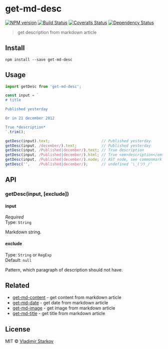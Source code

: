 # get-md-desc

[![NPM version][npm-image]][npm-url]
[![Build Status][travis-image]][travis-url]
[![Coveralls Status][coveralls-image]][coveralls-url]
[![Dependency Status][depstat-image]][depstat-url]

> get description from markdown article

## Install

    npm install --save get-md-desc

## Usage

```js
import getDesc from 'get-md-desc';

const input = `
# title

Published yesterday

Or in 21 december 2012

True *description*
`.trim();

getDesc(input).text;                       // Published yesterday
getDesc(input, /december/).text;           // Published yesterday
getDesc(input, /Published|december/).text; // True description
getDesc(input, /Published|december/).html; // True <em>description</em>
getDesc(input, /Published|december/).node; // AST node, see commonmark API
getDesc('',    /Published|december/);      // undefined ¯\_(ツ)_/¯
```

## API

### getDesc(input, [exclude])

#### input

*Required*  
Type: `String`

Markdown string.

#### exclude

Type: `String` or `RegExp`  
Default: `null`

Pattern, which paragraph of description should not have.

## Related

* [get-md-content][get-md-content] - get content from markdown article
* [get-md-date][get-md-date] - get date from markdown article
* [get-md-image][get-md-image] - get image from markdown article
* [get-md-title][get-md-title] - get title from markdown article

## License

MIT © [Vladimir Starkov](https://iamstarkov.com)

[npm-url]: https://npmjs.org/package/get-md-desc
[npm-image]: https://img.shields.io/npm/v/get-md-desc.svg?style=flat-square

[travis-url]: https://travis-ci.org/iamstarkov/get-md-desc
[travis-image]: https://img.shields.io/travis/iamstarkov/get-md-desc.svg?style=flat-square

[coveralls-url]: https://coveralls.io/r/iamstarkov/get-md-desc
[coveralls-image]: https://img.shields.io/coveralls/iamstarkov/get-md-desc.svg?style=flat-square

[depstat-url]: https://david-dm.org/iamstarkov/get-md-desc
[depstat-image]: https://david-dm.org/iamstarkov/get-md-desc.svg?style=flat-square

[get-md-content]: https://github.com/iamstarkov/get-md-content
[get-md-date]: https://github.com/iamstarkov/get-md-date
[get-md-image]: https://github.com/iamstarkov/get-md-image
[get-md-title]: https://github.com/iamstarkov/get-md-title
